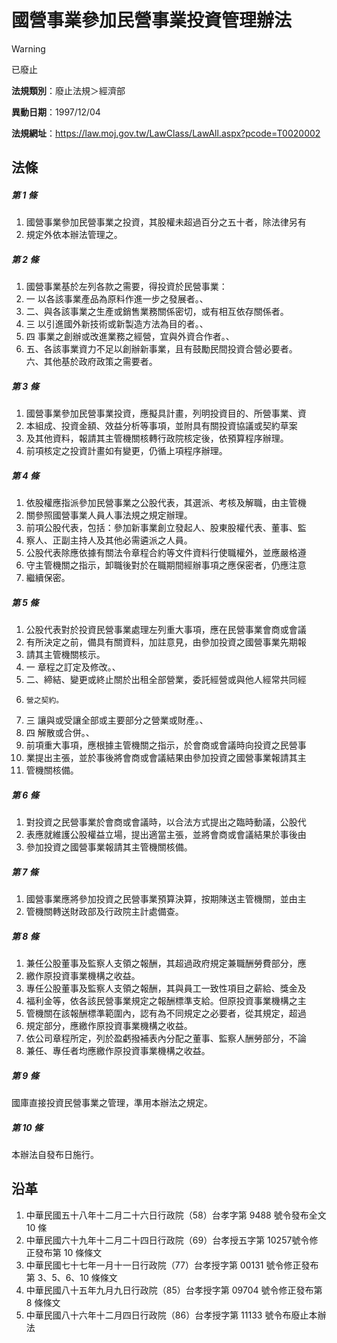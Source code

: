 # 國營事業參加民營事業投資管理辦法


> [!WARNING]
> 已廢止


**法規類別**：廢止法規＞經濟部

**異動日期**：1997/12/04  

**法規網址**：https://law.moj.gov.tw/LawClass/LawAll.aspx?pcode=T0020002



## 法條
##### 第 1 條
1. 國營事業參加民營事業之投資，其股權未超過百分之五十者，除法律另有
1. 規定外依本辦法管理之。　　　　　　　　　　　　　　　

##### 第 2 條
1. 國營事業基於左列各款之需要，得投資於民營事業：　　　　　
1. 一  以各該事業產品為原料作進一步之發展者。、　　　　　　
1. 二、與各該事業之生產或銷售業務關係密切，或有相互依存關係者。
1. 三  以引進國外新技術或新製造方法為目的者。、　　　　　　
1. 四  事業之創辦或改進業務之經營，宜與外資合作者。、　　
1. 五、各該事業資力不足以創辦新事業，且有鼓勵民間投資合營必要者。  
六、其他基於政府政策之需要者。

##### 第 3 條
1. 國營事業參加民營事業投資，應擬具計畫，列明投資目的、所營事業、資
1. 本組成、投資金額、效益分析等事項，並附具有關投資協議或契約草案
1. 及其他資料，報請其主管機關核轉行政院核定後，依預算程序辦理。
1. 前項核定之投資計畫如有變更，仍循上項程序辦理。　　　　　

##### 第 4 條
1. 依股權應指派參加民營事業之公股代表，其選派、考核及解職，由主管機
1. 關參照國營事業人員人事法規之規定辦理。　　　　　　　
1. 前項公股代表，包括：參加新事業創立發起人、股東股權代表、董事、監
1. 察人、正副主持人及其他必需遴派之人員。　　　　　　　
1. 公股代表除應依據有關法令章程合約等文件資料行使職權外，並應嚴格遵
1. 守主管機關之指示，卸職後對於在職期間經辦事項之應保密者，仍應注意
1. 繼續保密。　

##### 第 5 條
1. 公股代表對於投資民營事業處理左列重大事項，應在民營事業會商或會議
1. 有所決定之前，備具有關資料，加註意見，由參加投資之國營事業先期報
1. 請其主管機關核示。　　　　　　　　　　　　
1. 一  章程之訂定及修改。、　　　　　　　　　　　　　　　　
1. 二、締結、變更或終止關於出租全部營業，委託經營或與他人經常共同經
1.     營之契約。　　　　　　　　　　　　　　　　　　
1. 三  讓與或受讓全部或主要部分之營業或財產。、　　　　　　
1. 四  解散或合併。、　　　　　　　　　　　　　　　　　　　
1. 前項重大事項，應根據主管機關之指示，於會商或會議時向投資之民營事
1. 業提出主張，並於事後將會商或會議結果由參加投資之國營事業報請其主
1. 管機關核備。

##### 第 6 條
1. 對投資之民營事業於會商或會議時，以合法方式提出之臨時動議，公股代
1. 表應就維護公股權益立場，提出適當主張，並將會商或會議結果於事後由
1. 參加投資之國營事業報請其主管機關核備。　　　　　

##### 第 7 條
1. 國營事業應將參加投資之民營事業預算決算，按期陳送主管機關，並由主
1. 管機關轉送財政部及行政院主計處備查。　　　　　　　　

##### 第 8 條
1. 兼任公股董事及監察人支領之報酬，其超過政府規定兼職酬勞費部分，應
1. 繳作原投資事業機構之收益。
1. 專任公股董事及監察人支領之報酬，其與員工一致性項目之薪給、獎金及
1. 福利金等，依各該民營事業規定之報酬標準支給。但原投資事業機構之主
1. 管機關在該報酬標準範圍內，認有為不同規定之必要者，從其規定，超過
1. 規定部分，應繳作原投資事業機構之收益。
1. 依公司章程所定，列於盈虧撥補表內分配之董事、監察人酬勞部分，不論
1. 兼任、專任者均應繳作原投資事業機構之收益。

##### 第 9 條
國庫直接投資民營事業之管理，準用本辦法之規定。　　　　　

##### 第 10 條
本辦法自發布日施行。　　　　　　　　　　　　　　　　　　

## 沿革
1. 中華民國五十八年十二月二十六日行政院（58）台孝字第 9488 號令發布全文 10 條
1. 中華民國六十九年十二月二十四日行政院（69）台孝授五字第 10257號令修正發布第 10 條條文
1. 中華民國七十七年一月十一日行政院（77）台孝授字第 00131  號令修正發布第 3、5、6、10  條條文
1. 中華民國八十五年九月九日行政院（85）台孝授字第 09704  號令修正發布第 8  條條文
1. 中華民國八十六年十二月四日行政院（86）台孝授字第 11133  號令布廢止本辦法
